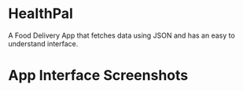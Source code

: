 # HealthPal
A Food Delivery App that fetches data using JSON and has an easy to understand interface.

# App Interface Screenshots
